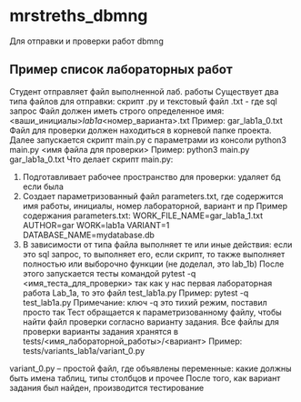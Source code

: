 # mrstreths_dbmng

Для отправки и проверки работ dbmng

## Пример список лабораторных работ
Студент отправляет файл выполненной лаб. работы
Существует два типа файлов для отправки: скрипт .py и текстовый файл .txt - где sql запрос
Файл должен иметь строго определенное имя:
  <ваши_инициалы>_lab1a_<номер_варианта>.txt
  Пример: gar_lab1a_0.txt
Файл для проверки должен находиться в корневой папке проекта.
Далее запускается скрипт main.py с параметрами из консоли
python3 main.py <имя файла для проверки>
Пример: python3 main.py gar_lab1a_0.txt
Что делает скрипт main.py:
1.	Подготавливает рабочее пространство для проверки: удаляет бд если была
2.	Создает параметризованный файл parameters.txt, где содержится имя работы, инициалы, номер лабораторной, вариант и пр
Пример содержания parameters.txt:
WORK_FILE_NAME=gar_lab1a_1.txt
AUTHOR=gar
WORK=lab1a
VARIANT=1
DATABASE_NAME=mydatabase.db
3.	В зависимости от типа файла выполняет те или иные действия: если это sql запрос, то выполняет его, если скрипт, то также выполняет полностью или выборочно функции (не доделал, это lab_1b) 
После этого запускается тесты командой
pytest -q <имя_теста_для_проверки>
так как у нас первая лабораторная работа Lab_1a, то это файл test_lab1a.py
Пример: pytest -q test_lab1a.py
Примечание: ключ -q это тихий режим, поставил просто так
Тест обращается к параметризованному файлу, чтобы найти файл проверки согласно варианту задания.
Все файлы для проверки варианты задания хранятся в tests/<имя_лабораторной_работы>/<вариант>
Пример: tests/variants_lab1a/variant_0.py

variant_0.py – простой файл, где объявлены переменные: какие должны быть имена таблиц, типы столбцов и прочее
После того, как вариант задания был найден, производится тестирование
